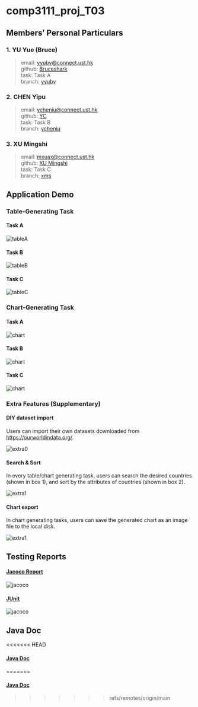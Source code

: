 # comp3111_proj_T03

## Members’ Personal Particulars

### 1. YU Yue (Bruce)
> email: yyubv@connect.ust.hk \
> github: [Bruceshark](https://github.com/Bruceshark)  
> task: Task A \
> branch: [yyubv](https://github.com/Bruceshark/comp3111_proj_T03/tree/yyubv)

### 2. CHEN Yipu
> email: ycheniu@connect.ust.hk \
> github: [YC](https://github.com/peterchenyipu)  
> task: Task B \
> branch: [ycheniu](https://github.com/Bruceshark/comp3111_proj_T03/tree/ycheniu)

### 3. XU Mingshi
> email: mxuax@connect.ust.hk \
> github: [XU Mingshi](https://github.com/mxuax)  
> task: Task C \
> branch: [xms](https://github.com/Bruceshark/comp3111_proj_T03/tree/mxuax)

## Application Demo
### Table-Generating Task
#### Task A
![tableA](source_code_material/table_generatingA.png)
#### Task B
![tableB](source_code_material/table_generatingB.png)
#### Task C
![tableC](source_code_material/table_generatingC.png)
### Chart-Generating Task
#### Task A
![chart](source_code_material/chart_generatingA.png)
#### Task B
![chart](source_code_material/chart_generatingB.png)
#### Task C
![chart](source_code_material/chart_generatingC.png)
### Extra Features (Supplementary)
#### DIY dataset import 
Users can import their own datasets downloaded from https://ourworldindata.org/.

![extra0](source_code_material/extra_feature0.png)
#### Search & Sort
In every table/chart generating task, users can search the desired countries (shown in box 1), and sort by the attributes of countries (shown in box 2).

![extra1](source_code_material/extra_feature1.png)

#### Chart export
In chart generating tasks, users can save the generated chart as an image file to the local disk.

![extra1](source_code_material/extra_feature2.png)

## Testing Reports
#### [Jacoco Report](source_code_material/jacocoHTML/index.html)

![jacoco](source_code_material/jacoco.png)
#### [JUnit](source_code_material/junit/index.html)

![jacoco](source_code_material/junit.png)

## Java Doc
<<<<<<< HEAD
#### [Java Doc](source_code_material/javadoc/index.html)
=======
#### [Java Doc](source_code_material/javadoc/index.html)
>>>>>>> refs/remotes/origin/main
